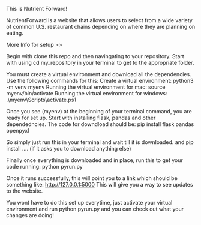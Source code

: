 This is Nutrient Forward!

NutrientForward is a website that allows users to select from a wide variety of common U.S. restaurant chains depending on where they are planning on eating. 


More Info for setup >>
 
Begin with clone this repo and then navingating to your repository. 
Start with using cd my_repository in your terminal to get to the appropriate folder.

You must create a virtual environment and download all the dependencies. Use the following commands for this:
Create a virtual environment: python3 -m venv myenv
Running the virtual environment for mac: source myenv/bin/activate
Running the virtual environment for windows: .\myenv\Scripts\activate.ps1

Once you see (myenv) at the beginning of your terminal command, you are ready for set up.
Start with installing flask, pandas and other dependedncies. 
The code for downdload should be: pip install flask pandas openpyxl

So simply just run this in your terminal and wait till it is downloaded.
and pip install .... (if it asks you to download anything else)

Finally once everything is downloaded and in place, run this to get your code running: python pyrun.py

Once it runs successfully, this will point you to a link which should be something like: http://127.0.0.1:5000
This will give you a way to see updates to the website.

You wont have to do this set up everytime, just activate your virtual environment and run python pyrun.py and you can check out what your changes are doing!

